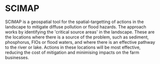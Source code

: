 # SCIMAP
SCIMAP is a geospatial tool for the spatial-targetting of actions in the landscape to mitigate diffuse pollution or flood hazards. The approach works by identifying the 'critical source areas' in the landscape. These are the locations where there is a source of the problem, such as sediment, phosphorus, FIOs or flood waters, and where there is an effective pathway to the river or lake. Actions in these locations will be most effective, reducing the cost of mitigation and minimising impacts on the farm businesses.
